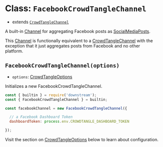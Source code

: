 # Class: `FacebookCrowdTangleChannel`

- extends [`CrowdTangleChannel`](./crowdtangle.md)

A built-in [Channel](../../../channels/channel.md) for aggregating Facebook posts as [SocialMediaPosts](../../post.md).

This [Channel](../../../channels/channel.md) is functionally equivalent to a [CrowdTangleChannel](./crowdtangle.md) with the exception that it just aggregates posts from Facebook and no other platform.


## `FacebookCrowdTangleChannel(options)`

- `options`: [CrowdTangleOptions](./crowdtangle.md#interface-crowdtangleoptions)

Initializes a new FacebookCrowdTangleChannel.

```javascript
const { builtin } = require('downstream');
const { FacebookCrowdTangleChannel } = builtin;

const facebookChannel = new FacebookCrowdTangleChannel({

  // a Facebook Dashboard Token
  dashboardToken: process.env.CROWDTANGLE_DASHBOARD_TOKEN

});
```

Visit the section on [CrowdTangleOptions](./crowdtangle.md#interface-crowdtangleoptions) below to learn about configuration.